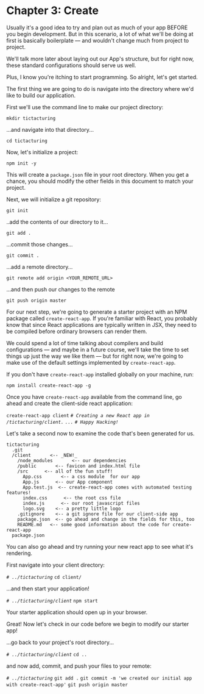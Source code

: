 # Chapter 3: Create

Usually it's a good idea to try and plan out as much of your app BEFORE you begin development. But in this scenario, a lot of what we'll be doing at first is basically boilerplate –– and wouldn't change much from project to project.

We'll talk more later about laying out our App's structure, but for right now, these standard configurations should serve us well.

Plus, I know you're itching to start programming. So alright, let's get started.

The first thing we are going to do is navigate into the directory where we'd like to build our application.

First we'll use the command line to make our project directory:

```mkdir tictacturing```

...and navigate into that directory...

```cd tictacturing```

Now, let's initialize a project:

```npm init -y```

This will create a `package.json` file in your root directory. When you get a chance, you should modify the other fields in this document to match your project.

Next, we will initialize a git repository:

```git init```

..add the contents of our directory to it...

```git add .```

...commit those changes...

```git commit .```

...add a remote directory...

```git remote add origin <YOUR_REMOTE_URL>```

...and then push our changes to the remote

```git push origin master```

For our next step, we're going to generate a starter project with an NPM package called `create-react-app`. If you're familiar with React, you probably know that since React applications are typically written in JSX, they need to be compiled before ordinary browsers can render them.

We could spend a lot of time talking about compilers and build configurations –– and maybe in a future course, we'll take the time to set things up just the way we like them –– but for right now, we're going to make use of the default settings implemented by `create-react-app`.

If you don't have `create-react-app` installed globally on your machine, run:

```npm install create-react-app -g```

Once you have `create-react-app` available from the command line, go ahead and create the client-side react application:

```create-react-app client```
*```# Creating a new React app in /tictacturing/client.```*
*```...```*
*```# Happy Hacking!```*

Let's take a second now to examine the code that's been generated for us.

```
tictacturing
  .git
  /client       <-- _NEW!_
    /node_modules       <-- our dependencies
    /public       <-- favicon and index.html file
    /src      <-- all of the fun stuff!
      App.css       <-- a css module  for our app
      App.js      <-- our App component
      App.test.js  <-- create-react-app comes with automated testing features!
      index.css      <-- the root css file
      index.js      <-- our root javascript files
      logo.svg    <-- a pretty little logo
    .gitignore    <-- a git ignore file for our client-side app
    package.json  <-- go ahead and change in the fields for this, too
    README.md   <-- some good information about the code for create-react-app
  package.json  
```
You can also go ahead and try running your new react app to see what it's rendering.

First navigate into your client directory:

*```# ../tictacturing```*
```cd client/```

...and then start your application!

*```# ../tictacturing/client```*
```npm start```

Your starter application should open up in your browser.

Great! Now let's check in our code before we begin to modify our starter app!

...go back to your project's root directory...

*```# ../tictacturing/client```*
```cd ..```

and now add, commit, and push your files to your remote:

*```# ../tictacturing```*
```git add .```
```git commit -m 'we created our initial app with create-react-app'```
```git push origin master```
